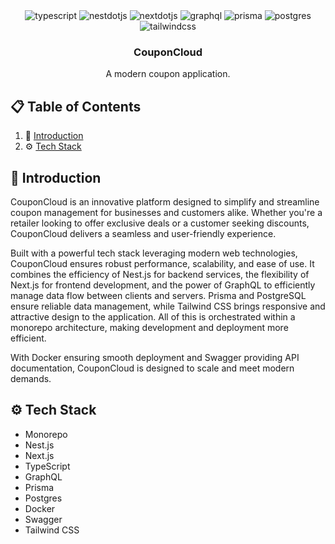 <div align="center">
  <div>
    <img src="https://img.shields.io/badge/-Typescript-black?style=for-the-badge&logoColor=white&logo=typescript&color=3178C6" alt="typescript" />
    <img src="https://img.shields.io/badge/nestjs-E0234E?style=for-the-badge&logo=nestjs&logoColor=white" alt="nestdotjs" />
    <img src="https://img.shields.io/badge/-Next_._JS-black?style=for-the-badge&logoColor=white&logo=nextdotjs&color=000000" alt="nextdotjs" />
    <img src="https://img.shields.io/badge/GraphQL-E434AA?style=for-the-badge&logo=graphql&logoColor=white" alt="graphql" />
    <img src="https://img.shields.io/badge/Prisma-3982CE?style=for-the-badge&logo=Prisma&logoColor=white" alt="prisma" />
    <img src="https://img.shields.io/badge/postgresql-4169e1?style=for-the-badge&logo=postgresql&logoColor=white" alt="postgres" />
    <img src="https://img.shields.io/badge/-Tailwind_CSS-black?style=for-the-badge&logoColor=white&logo=tailwindcss&color=06B6D4" alt="tailwindcss" />
  </div>

  <h3 align="center">CouponCloud</h3>

   <div align="center">
     A modern coupon application.
    </div>
</div>

## 📋 <a name="table">Table of Contents</a>

1. 🤖 [Introduction](#introduction)
2. ⚙️ [Tech Stack](#tech-stack)

## <a name="introduction">🤖 Introduction</a>
CouponCloud is an innovative platform designed to simplify and streamline coupon management for businesses and customers alike. Whether you're a retailer looking to offer exclusive deals or a customer seeking discounts, CouponCloud delivers a seamless and user-friendly experience.

Built with a powerful tech stack leveraging modern web technologies, CouponCloud ensures robust performance, scalability, and ease of use. It combines the efficiency of Nest.js for backend services, the flexibility of Next.js for frontend development, and the power of GraphQL to efficiently manage data flow between clients and servers. Prisma and PostgreSQL ensure reliable data management, while Tailwind CSS brings responsive and attractive design to the application. All of this is orchestrated within a monorepo architecture, making development and deployment more efficient.

With Docker ensuring smooth deployment and Swagger providing API documentation, CouponCloud is designed to scale and meet modern demands.

## <a name="tech-stack">⚙️ Tech Stack</a>

- Monorepo
- Nest.js
- Next.js
- TypeScript
- GraphQL
- Prisma
- Postgres
- Docker
- Swagger
- Tailwind CSS
